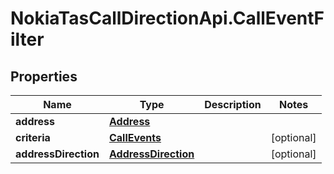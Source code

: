 # NokiaTasCallDirectionApi.CallEventFilter

## Properties
Name | Type | Description | Notes
------------ | ------------- | ------------- | -------------
**address** | [**Address**](Address.md) |  | 
**criteria** | [**CallEvents**](CallEvents.md) |  | [optional] 
**addressDirection** | [**AddressDirection**](AddressDirection.md) |  | [optional] 


